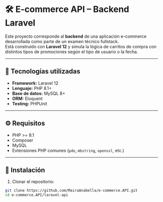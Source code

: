# 🛠️ E-commerce API – Backend Laravel

Este proyecto corresponde al **backend** de una aplicación e-commerce desarrollada como parte de un examen técnico fullstack.  
Está construido con **Laravel 12** y simula la lógica de carritos de compra con distintos tipos de promociones según el tipo de usuario o la fecha.

---

## 🚀 Tecnologías utilizadas

- **Framework:** Laravel 12
- **Lenguaje:** PHP 8.1+
- **Base de datos:** MySQL 8+
- **ORM:** Eloquent
- **Testing:** PHPUnit

---

## ⚙️ Requisitos

- PHP >= 8.1
- Composer
- MySQL
- Extensiones PHP comunes (`pdo`, `mbstring`, `openssl`, etc.)

---

## 🔧 Instalación

1. Clonar el repositorio:
```bash
git clone https://github.com/MairaAnabella/e-commerce.API.git
cd e-commerce.API/laravel-api
```

